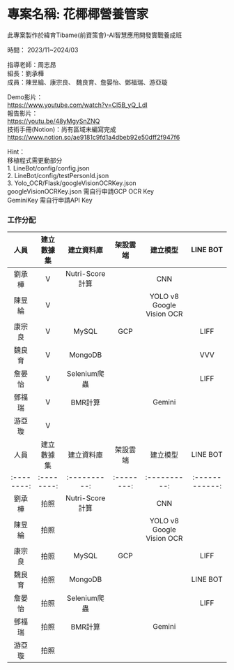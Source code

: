 # 專案名稱: 花椰椰營養管家
此專案製作於緯育Tibame(前資策會)-AI智慧應用開發實戰養成班

時間： 2023/11~2024/03

指導老師：周志昂<br>
組長：劉承樺<br>
成員：陳昱綸、康宗良、 魏良育、詹晏怡、鄧福瑞、游亞璇<br>

Demo影片：<br>
    https://www.youtube.com/watch?v=Cl5B_yQ_LdI<br>
報告影片：<br>
    https://youtu.be/48yMgySnZNQ<br>
技術手冊(Notion)：尚有區域未編寫完成<br>
    https://www.notion.so/ae9181c9fd1a4dbeb92e50dff2f947f6<br>

Hint：<br>
    移植程式需更動部分<br>
    1. LineBot/config/config.json <br>
    2. LineBot/config/testPersonId.json <br>
    3. Yolo_OCR/Flask/googleVisionOCRKey.json <br>
    googleVisionOCRKey.json 需自行申請GCP OCR Key <br>
    GeminiKey 需自行申請API Key<br>

### 工作分配
|人員|建立數據集|建立資料庫|架設雲端|建立模型|LINE BOT|
|:--------:|:--------:|:----------:|:--------:|:----------:|:------------:|
|劉承樺|V|Nutri-Score計算| |CNN| |
|陳昱綸|V| | |YOLO v8<br>Google Vision OCR |
|康宗良|V|MySQL|GCP| |LIFF|
|魏良育|V|MongoDB| | |VVV|
|詹晏怡|V|Selenium爬蟲| | |LIFF|
|鄧福瑞|V|BMR計算| |Gemini| |
|游亞璇|V| | | | |
|人員|建立數據集|建立資料庫|架設雲端|建立模型|LINE BOT|
|:--------:|:--------:|:----------:|:--------:|:----------:|:------------:|
|劉承樺|拍照|Nutri-Score計算| |CNN| |
|陳昱綸|拍照| | |YOLO v8<br>Google Vision OCR |
|康宗良|拍照|MySQL|GCP| |LIFF|
|魏良育|拍照|MongoDB| | |LINE BOT|
|詹晏怡|拍照|Selenium爬蟲| | |LIFF|
|鄧福瑞|拍照|BMR計算| |Gemini| |
|游亞璇|拍照| | | | |
